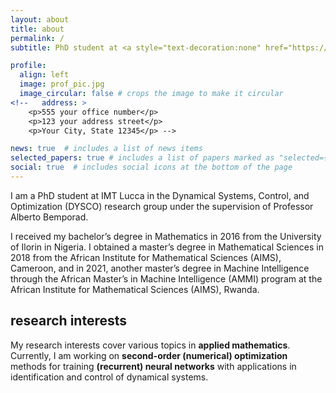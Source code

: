 ```yaml
---
layout: about
title: about
permalink: /
subtitle: PhD student at <a style="text-decoration:none" href="https://www.imtlucca.it/en/adeyemi.adeoye" target="_blank">IMT Lucca</a>

profile:
  align: left
  image: prof_pic.jpg
  image_circular: false # crops the image to make it circular
<!--   address: >
    <p>555 your office number</p>
    <p>123 your address street</p>
    <p>Your City, State 12345</p> -->

news: true  # includes a list of news items
selected_papers: true # includes a list of papers marked as "selected={true}"
social: true  # includes social icons at the bottom of the page
---
```


I am a PhD student at <a style="text-decoration:none" href="https://www.imtlucca.it/en" target="_blank">IMT Lucca</a> in the Dynamical Systems, Control, and Optimization (<a style="text-decoration:none" href="http://dysco.imtlucca.it/" target="_blank">DYSCO</a>) research group under the supervision of Professor <a style="text-decoration:none" href="http://cse.lab.imtlucca.it/~bemporad/" target="_blank">Alberto Bemporad</a>.

I received my bachelor’s degree in Mathematics in 2016 from the <a style="text-decoration:none" style="text-decoration:none" href="https://www.unilorin.edu.ng/" target="_blank">University of Ilorin</a> in Nigeria. I obtained a master’s degree in Mathematical Sciences in 2018 from the <a style="text-decoration:none" href="https://aims-cameroon.org/" target="_blank">African Institute for Mathematical Sciences (AIMS), Cameroon</a>, and in 2021, another master’s degree in Machine Intelligence through the <a style="text-decoration:none" href="https://aimsammi.org/" target="_blank">African Master’s in Machine Intelligence (AMMI)</a> program at the <a style="text-decoration:none" href="https://aims.ac.rw/" target="_blank">African Institute for Mathematical Sciences (AIMS), Rwanda</a>.

research interests
---
My research interests cover various topics in **applied mathematics**. Currently, I am working on **second-order (numerical) optimization** methods for training **(recurrent) neural networks** with applications in identification and control of dynamical systems.
